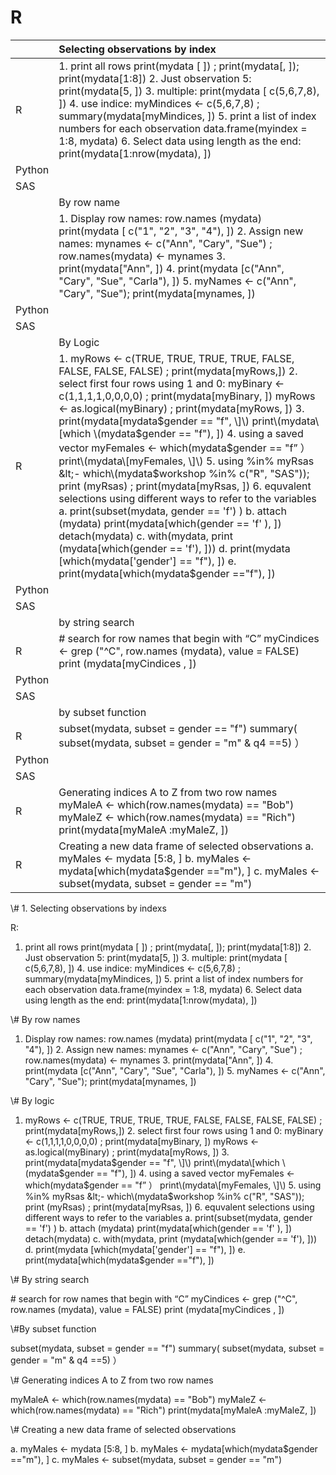 # R

|  | Selecting observations by index |
| :--- | :--- |
| R | 1. print all rows                                                                              print\(mydata \[ \]\)  ; print\(mydata\[, \]\); print\(mydata\[1:8\]\)            2. Just observation 5: print\(mydata\[5, \]\)                                    3. multiple: print\(mydata \[ c\(5,6,7,8\), \]\)                                      4. use indice:                                                                                 myMindices &lt;- c\(5,6,7,8\)  ; summary\(mydata\[myMindices,  \]\)                                                                                                     5. print a list of index numbers for each observation               data.frame\(myindex = 1:8, mydata\)                                          6. Select data using length as the end:                                      print\(mydata\[1:nrow\(mydata\), \]\) |
| Python |  |
| SAS |  |
|  | By row name |
|  | 1. Display row names: row.names \(mydata\)                              print\(mydata \[ c\("1", "2", "3", "4"\), \]\)                                             2. Assign new names:                                                                  mynames &lt;- c\("Ann", "Cary", "Sue"\)  ; row.names\(mydata\) &lt;- mynames                                                                                       3. print\(mydata\["Ann", \]\)                                                               4. print\(mydata \[c\("Ann", "Cary", "Sue", "Carla"\), \]\)                     5. myNames &lt;- c\("Ann", "Cary", "Sue"\); print\(mydata\[mynames, \]\) |
| Python |  |
| SAS |  |
|  | By Logic |
| R | 1. myRows &lt;- c\(TRUE, TRUE, TRUE, TRUE, FALSE, FALSE, FALSE, FALSE\)   ; print\(mydata\[myRows,\]\)                                        2. select first four rows using 1 and 0:                                       myBinary &lt;- c\(1,1,1,1,0,0,0,0\) ; print\(mydata\[myBinary, \]\)         myRows &lt;- as.logical\(myBinary\) ; print\(mydata\[myRows, \]\)    3. print\(mydata\[mydata$gender == "f", \]\)                                       print\(mydata\[which \(mydata$gender == "f"\), \]\)                     4. using a saved vector                                                                myFemales &lt;- which\(mydata$gender == "f” ）                         print\(mydata\[myFemales, \]\)                                                        5. using %in%                                                                                myRsas &lt;- which\(mydata$workshop %in% c\("R", "SAS"\)\);  print \(myRsas\) ; print\(mydata\[myRsas, \]\)                                        6. equvalent selections using different ways to refer to the variables                                                                                             a. print\(subset\(mydata, gender == 'f'\)   \)                                   b. attach \(mydata\)                                                                             print\(mydata\[which\(gender == 'f' \), \]\)                                        detach\(mydata\)                                                                       c. with\(mydata, print \(mydata\[which\(gender == 'f'\), \]\)\)            d. print\(mydata \[which\(mydata\['gender'\] == "f"\), \]\)                    e. print\(mydata\[which\(mydata$gender =="f"\), \]\) |
| Python |  |
| SAS |  |
|  | by string search |
| R | \# search for row names that begin with “C”                               myCindices &lt;- grep \("^C", row.names \(mydata\), value = FALSE\)                                                                                                     print \(mydata\[myCindices , \]\) |
| Python |  |
| SAS |  |
|  | by subset function |
| R | subset\(mydata, subset = gender == "f"\)                                      summary\(                                                                                         subset\(mydata, subset = gender = "m" & q4 ==5\)                   ） |
| Python |  |
| SAS |  |
| R | Generating indices A to Z from two row names                           myMaleA &lt;- which\(row.names\(mydata\) == "Bob"\)                    myMaleZ &lt;- which\(row.names\(mydata\) == "Rich"\)                  print\(mydata\[myMaleA :myMaleZ, \]\) |
| R | Creating a new data frame of selected observations                  a. myMales &lt;- mydata \[5:8, \]                                                        b.  myMales &lt;- mydata\[which\(mydata$gender =="m"\), \]          c. myMales &lt;- subset\(mydata, subset = gender == "m"\) |

\\# 1. Selecting observations by indexs

R:

1. print all rows print\(mydata \[ \]\) ; print\(mydata\[, \]\); print\(mydata\[1:8\]\) 2. Just observation 5: print\(mydata\[5, \]\) 3. multiple: print\(mydata \[ c\(5,6,7,8\), \]\) 4. use indice: myMindices &lt;- c\(5,6,7,8\) ; summary\(mydata\[myMindices, \]\) 5. print a list of index numbers for each observation data.frame\(myindex = 1:8, mydata\) 6. Select data using length as the end: print\(mydata\[1:nrow\(mydata\), \]\)

\\# By row names

1. Display row names: row.names \(mydata\) print\(mydata \[ c\("1", "2", "3", "4"\), \]\) 2. Assign new names: mynames &lt;- c\("Ann", "Cary", "Sue"\) ; row.names\(mydata\) &lt;- mynames 3. print\(mydata\["Ann", \]\) 4. print\(mydata \[c\("Ann", "Cary", "Sue", "Carla"\), \]\) 5. myNames &lt;- c\("Ann", "Cary", "Sue"\); print\(mydata\[mynames, \]\)

\\# By logic

1. myRows &lt;- c\(TRUE, TRUE, TRUE, TRUE, FALSE, FALSE, FALSE, FALSE\) ; print\(mydata\[myRows,\]\) 2. select first four rows using 1 and 0: myBinary &lt;- c\(1,1,1,1,0,0,0,0\) ; print\(mydata\[myBinary, \]\) myRows &lt;- as.logical\(myBinary\) ; print\(mydata\[myRows, \]\) 3. print\(mydata\[mydata$gender == "f", \]\) print\(mydata\[which \(mydata$gender == "f"\), \]\) 4. using a saved vector myFemales &lt;- which\(mydata$gender == "f” ） print\(mydata\[myFemales, \]\) 5. using %in% myRsas &lt;- which\(mydata$workshop %in% c\("R", "SAS"\)\); print \(myRsas\) ; print\(mydata\[myRsas, \]\) 6. equvalent selections using different ways to refer to the variables a. print\(subset\(mydata, gender == 'f'\) \) b. attach \(mydata\) print\(mydata\[which\(gender == 'f' \), \]\) detach\(mydata\) c. with\(mydata, print \(mydata\[which\(gender == 'f'\), \]\)\) d. print\(mydata \[which\(mydata\['gender'\] == "f"\), \]\) e. print\(mydata\[which\(mydata$gender =="f"\), \]\)

\\# By string search

\# search for row names that begin with “C” myCindices &lt;- grep \("^C", row.names \(mydata\), value = FALSE\) print \(mydata\[myCindices , \]\)

\\#By subset function

subset\(mydata, subset = gender == "f"\) summary\( subset\(mydata, subset = gender = "m" & q4 ==5\) ）

\\# Generating indices A to Z from two row names

myMaleA &lt;- which\(row.names\(mydata\) == "Bob"\) myMaleZ &lt;- which\(row.names\(mydata\) == "Rich"\) print\(mydata\[myMaleA :myMaleZ, \]\)

\\# Creating a new data frame of selected observations

a. myMales &lt;- mydata \[5:8, \] b. myMales &lt;- mydata\[which\(mydata$gender =="m"\), \] c. myMales &lt;- subset\(mydata, subset = gender == "m"\)



